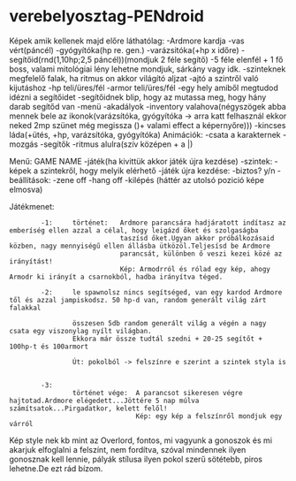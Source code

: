 # verebelyosztag-PENdroid

Képek amik kellenek majd előre láthatólag:	-Ardmore kardja
											-vas vért(páncél)
											-gyógyítóka(hp re. gen.)
											-varázsitóka(+hp x időre)
											-segítőid(rnd(1,10hp;2,5 páncél))(mondjuk 2 féle segítő)
											-5 féle elenfél + 1 fő boss, valami mitológiai lény lehetne mondjuk, sárkány vagy idk.
											-szinteknek megfelelő falak, ha ritmus on akkor világító aljzat
											-ajtó a szintről való kijutáshoz
											-hp teli/üres/fél
											-armor teli/üres/fél
											-egy hely amiből megtudod idézni a segítőidet
											-segítőidnek blip, hogy az mutassa meg, hogy hány darab segítőd van
											-menü
											-akadályok
											-inventory valahova(négyszögek abba mennek bele az ikonok(varázsítóka, gyógyítóka -> arra katt felhasznál ekkor neked 2mp szünet még megissza ()+ valami effect a képernyőre)))
											-kincses láda(+ütés, +hp, varázsítóka, gyógyítóka)
Animációk:	-csata a karakternek
			-mozgás
			-segítők
			-ritmus alulra(szív középen + a |)
			

Menű:	GAME NAME
		-játék(ha kivittük akkor játék újra kezdése)
		-szintek:	-képek a szintekről, hogy melyik elérhető
					-játék újra kezdése:	-biztos? y/n
		-beállítások:	-zene off
						-hang off
		-kilépés
(háttér az utolsó pozició képe elmosva)

Játékmenet:	

			-1: 	történet: 	Ardmore parancsára hadjáratott indítasz az emberíség ellen azzal a célal, hogy leigázd őket és szolgaságba
								taszísd őket.Ugyan akkor próbálkozásaid közben, nagy mennyiségű ellen állásba ütközöl.Teljesísd be Ardmore 
								parancsát, különben ő veszi kezei közé az irányítást!
								Kép: Armodrról és rólad egy kép, ahogy Armodr ki irányít a csarnokból, hadba irányítva téged.
							
			-2: 	le spawnolsz nincs segítséged, van egy kardod Ardmore től és azzal jampiskodsz. 50 hp-d van, random generált világ zárt falakkal
					
					összesen 5db random generált világ a végén a nagy csata egy viszonylag nyílt világban.
					Ekkora már össze tudtál szedni + 20-25 segítőt + 100hp-t és 100armort
					
					Út: pokolból -> felszínre e szerint a szintek styla is
							
			
			-3:		
					történet vége:	A parancsot sikeresen végre hajtotad.Ardmore elégedett...Jöttére 5 nap múlva számítsatok...Pirgadatkor, kelett felől!
									Kép: egy kép a felszínről mondjuk egy várról
									
Kép style nek kb mint az Overlord, fontos, mi vagyunk a gonoszok és mi akarjuk elfoglalni a felszínt, nem fordítva, szóval mindennek ilyen gonosznak kell lennie, pályák stílusa ilyen pokol szerű sötétebb, piros
lehetne.De ezt rád bízom.
